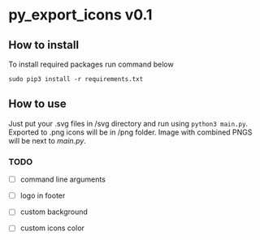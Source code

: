 # py_export_icons v0.1

## How to install
To install required packages run command below
```
sudo pip3 install -r requirements.txt
```

## How to use
Just put your .svg files in /svg directory and run using ```python3 main.py```.
Exported to .png icons will be in /png folder. Image with combined PNGS will be next to _main.py_.

### TODO
- [ ] command line arguments
- [ ] logo in footer
- [ ] custom background
- [ ] custom icons color


